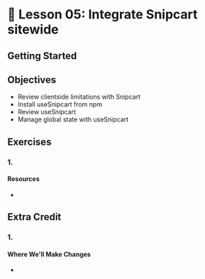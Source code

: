 # 📓 Lesson 05: Integrate Snipcart sitewide


## Getting Started



## Objectives
* Review clientside limitations with Snipcart
* Install useSnipcart from npm
* Review useSnipcart
* Manage global state with useSnipcart

## Exercises

### 1.



#### Resources
*


## Extra Credit

### 1.


#### Where We'll Make Changes
*